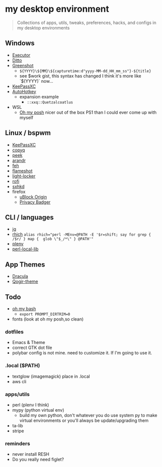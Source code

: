 # my desktop environment
> Collections of apps, utils, tweaks, preferences, hacks, and configs in my desktop environments


## Windows
- [Executor](https://executor.dk/)
- [Ditto](https://ditto-cp.sourceforge.io/) 
- [Greenshot](https://getgreenshot.org/)
  - `${YYYY}\${MM}\${capturetime:d"yyyy-MM-dd_HH_mm_ss"}-${title}`
  - see $work gist, this syntax has changed I think it's more like `$(YYYY)` now...
- [KeePassXC](https://keepassxc.org/)
- [AutoHotkey](https://www.autohotkey.com/)
  - expansion example
    - `::xxq::Quetzalcoatlus`
- WSL
  - [Oh my posh](https://ohmyposh.dev/) nicer out of the box PS1 than I could ever come up with myself
  
## Linux / bspwm
- [KeePassXC](https://keepassxc.org/)
- [copyq](https://hluk.github.io/CopyQ/)
- [peek](https://github.com/phw/peek)
- [arandr](http://christian.amsuess.com/tools/arandr/)
- [feh](https://feh.finalrewind.org/)
- [flameshot](https://flameshot.org/)
- [light-locker](https://github.com/the-cavalry/light-locker)
- [rofi](https://davatorium.github.io/rofi/)
- [sxhkd](https://github.com/baskerville/sxhkd)
- firefox
  - [uBlock Origin](https://addons.mozilla.org/en-US/firefox/addon/ublock-origin/)
  - [Privacy Badger](https://addons.mozilla.org/en-US/firefox/addon/privacy-badger17)
  
## CLI / languages
- [jq](https://jqlang.github.io/jq/)
- [rhich](https://www.learning-perl.com/2012/02/learning-perl-challenge-rhich/)
  ```alias rhich="perl -MEnv=@PATH -E '$r=shift; say for grep { /$r/ } map {  glob \"$_/*\" } @PATH'"```
- [plenv](https://xdg.me/setting-up-a-perl-development-environment-with-plenv/)
- [perl-local-lib](https://perladvent.org/2009/3/)

## App Themes
- [Dracula](https://draculatheme.com/)
- [Qogir-theme](https://github.com/vinceliuice/Qogir-theme)

## Todo
  - [oh my bash](https://github.com/ohmybash/oh-my-bash)
    - `export PROMPT_DIRTRIM=0`
  - fonts (look at oh my posh,so clean) 

### dotfiles
  - Emacs & Theme
  - correct GTK dot file
  - polybar config is not mine. need to customize it. If I'm going to use it.

### .local ($PATH)
  - textglow (imagemagick) place in .local
  - aws cli

### apps/utils
  - perl (plenv I think)
  - mypy (python virtual env)
    - build my own python, don't whatever you do use system py to make virtual environments or you'll always be update/upgrading them
  - ta-lib
  - stripe

### reminders
  - never install RESH
  - Do you really need figlet?